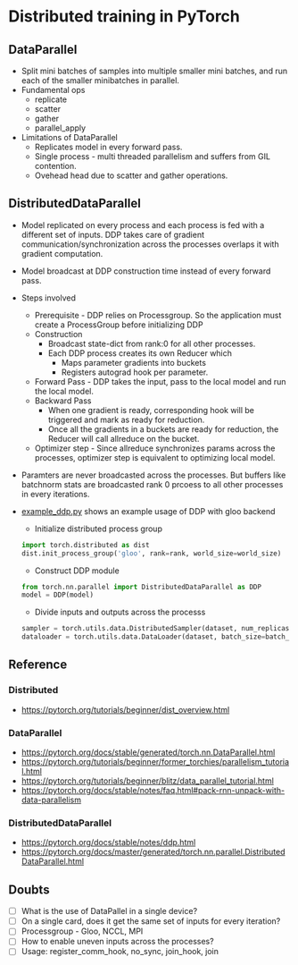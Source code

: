 # Distributed training in PyTorch

## DataParallel
* Split mini batches of samples into multiple smaller mini batches, and run each of the smaller minibatches in parallel.
* Fundamental ops
	* replicate
	* scatter
	* gather
	* parallel_apply
* Limitations of DataParallel
	* Replicates model in every forward pass.
	* Single process - multi threaded parallelism and suffers from GIL contention.
	* Ovehead head due to scatter and gather operations.

## DistributedDataParallel
* Model replicated on every process and each process is fed with a different set of inputs. DDP takes care of gradient communication/synchronization across the processes overlaps it with gradient computation.
* Model broadcast at DDP construction time instead of every forward pass.
* Steps involved
	* Prerequisite - DDP relies on Processgroup. So the application must create a ProcessGroup before initializing DDP
	* Construction
		* Broadcast state-dict from rank:0 for all other processes.
		* Each DDP process creates its own Reducer which
			* Maps parameter gradients into buckets
			* Registers autograd hook per parameter.
	* Forward Pass - DDP takes the input, pass to the local model and run the local model.
	* Backward Pass
		* When one gradient is ready, corresponding hook will be triggered and mark as ready for reduction.
		* Once all the gradients in a buckets are ready for reduction, the Reducer will call allreduce on the bucket.
	* Optimizer step - Since allreduce synchronizes params across the processes, optimizer step is equivalent to optimizing local model.
* Paramters are never broadcasted across the processes. But buffers like batchnorm stats are broadcasted rank 0 prcoess to all other processes in every iterations.

* [example_ddp.py](/PyTorch/example_ddp.py) shows an example usage of DDP with gloo backend
	* Initialize distributed process group
	```python
	import torch.distributed as dist
	dist.init_process_group('gloo', rank=rank, world_size=world_size)
	```
	* Construct DDP module
	```python
	from torch.nn.parallel import DistributedDataParallel as DDP
	model = DDP(model)
	```
	* Divide inputs and outputs across the processs
	```python
	sampler = torch.utils.data.DistributedSampler(dataset, num_replicas=world_size, shuffle=True)
	dataloader = torch.utils.data.DataLoader(dataset, batch_size=batch_size, sampler=sampler)

	```


## Reference

### Distributed
* https://pytorch.org/tutorials/beginner/dist_overview.html

### DataParallel
* https://pytorch.org/docs/stable/generated/torch.nn.DataParallel.html
* https://pytorch.org/tutorials/beginner/former_torchies/parallelism_tutorial.html
* https://pytorch.org/tutorials/beginner/blitz/data_parallel_tutorial.html
* https://pytorch.org/docs/stable/notes/faq.html#pack-rnn-unpack-with-data-parallelism

### DistributedDataParallel
* https://pytorch.org/docs/stable/notes/ddp.html
* https://pytorch.org/docs/master/generated/torch.nn.parallel.DistributedDataParallel.html

## Doubts
- [ ] What is the use of DataPallel in a single device?
- [ ] On a single card, does it get the same set of inputs for every iteration?
- [ ] Processgroup - Gloo, NCCL, MPI
- [ ] How to enable uneven inputs across the processes?
- [ ] Usage: register_comm_hook, no_sync, join_hook, join
